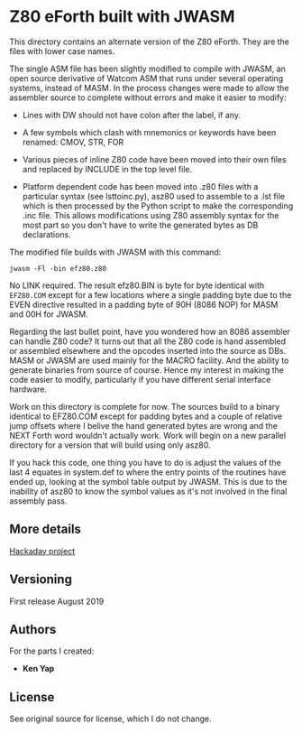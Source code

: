 # Z80 eForth built with JWASM

This directory contains an alternate version of the Z80 eForth. They are the files with lower case names.

The single ASM file has been slightly modified to compile with JWASM, an open source derivative of Watcom ASM that runs under several operating systems, instead of MASM. In the process changes were made to allow the assembler source to complete without errors and make it easier to modify:

* Lines with DW should not have colon after the label, if any.

* A few symbols which clash with mnemonics or keywords have been renamed: CMOV, STR, FOR

* Various pieces of inline Z80 code have been moved into their own files and replaced by INCLUDE <file> in the top level file.

* Platform dependent code has been moved into .z80 files with a particular syntax (see lsttoinc.py), asz80 used to assemble to a .lst file which is then processed by the Python script to make the corresponding .inc file. This allows modifications using Z80 assembly syntax for the most part so you don't have to write the generated bytes as DB declarations.

The modified file builds with JWASM with this command:

```jwasm -Fl -bin efz80.z80```

No LINK required. The result efz80.BIN is byte for byte identical with `EFZ80.COM` except for a few locations where a single padding byte due to the EVEN directive resulted in a padding byte of 90H (8086 NOP) for MASM and 00H for JWASM.

Regarding the last bullet point, have you wondered how an 8086 assembler can handle Z80 code? It turns out that all the Z80 code is hand assembled or assembled elsewhere and the opcodes inserted into the source as DBs. MASM or JWASM are used mainly for the MACRO facility. And the ability to generate binaries from source of course. Hence my interest in making the code easier to modify, particularly if you have different serial interface hardware.

Work on this directory is complete for now. The sources build to a binary identical to EFZ80.COM except for padding bytes and a couple of relative jump offsets where I belive the hand generated bytes are wrong and the NEXT Forth word wouldn't actually work. Work will begin on a new parallel directory for a version that will build using only asz80.

If you hack this code, one thing you have to do is adjust the values of the last 4 equates in system.def to where the entry points of the routines have ended up, looking at the symbol table output by JWASM. This is due to the inability of asz80 to know the symbol values as it's not involved in the final assembly pass.

## More details

[Hackaday project](https://hackaday.io/project/166954-eforthz80-modifications)

## Versioning

First release August 2019

## Authors

For the parts I created:

* **Ken Yap**

## License

See original source for license, which I do not change.

